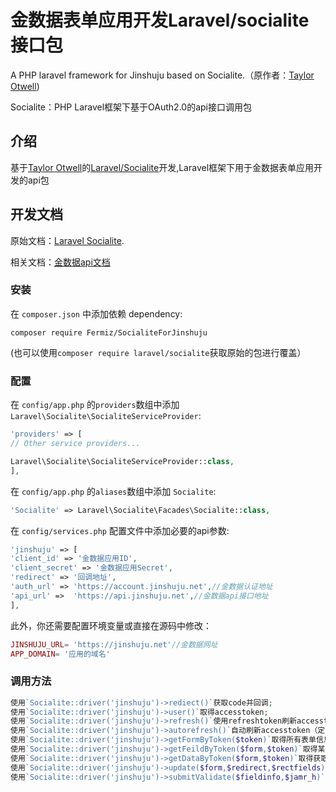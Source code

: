 # 金数据表单应用开发Laravel/socialite接口包
A PHP laravel framework for Jinshuju based on Socialite.（原作者：[Taylor Otwell](https://github.com/laravel/socialite))

Socialite：PHP Laravel框架下基于OAuth2.0的api接口调用包

## 介绍

基于[Taylor Otwell](https://github.com/taylorotwell)的[Laravel/Socialite](https://github.com/laravel/socialite)开发,Laravel框架下用于金数据表单应用开发的api包

## 开发文档

原始文档：[Laravel Socialite](https://github.com/laravel/socialite).

相关文档：[金数据api文档](https://github.com/jinshuju/jinshuju-api-docs)

### 安装

在 `composer.json` 中添加依赖 dependency:

`composer require Fermiz/SocialiteForJinshuju`

(也可以使用`composer require laravel/socialite`获取原始的包进行覆盖）

### 配置

在 `config/app.php` 的`providers`数组中添加`Laravel\Socialite\SocialiteServiceProvider`:

```php
'providers' => [
// Other service providers...

Laravel\Socialite\SocialiteServiceProvider::class,
],
```

在 `config/app.php` 的`aliases`数组中添加 `Socialite`:

```php
'Socialite' => Laravel\Socialite\Facades\Socialite::class,
```

在 `config/services.php` 配置文件中添加必要的api参数:

```php
'jinshuju' => [
'client_id' => '金数据应用ID',
'client_secret' => '金数据应用Secret',
'redirect' => '回调地址',
'auth_url' => 'https://account.jinshuju.net',//金数据认证地址
'api_url' =>  'https://api.jinshuju.net',//金数据api接口地址
],
```

此外，你还需要配置环境变量或直接在源码中修改：

```php
JINSHUJU_URL= 'https://jinshuju.net'//金数据网址
APP_DOMAIN= '应用的域名'
```

### 调用方法

```php
使用`Socialite::driver('jinshuju')->rediect()`获取code并回调;
使用`Socialite::driver('jinshuju')->user()`取得accesstoken;
使用`Socialite::driver('jinshuju')->refresh()`使用refreshtoken刷新accesstoken;
使用`Socialite::driver('jinshuju')->autorefresh()`自动刷新accesstoken（定时任务crontab时使用）;
使用`Socialite::driver('jinshuju')->getFormByToken($token)`取得所有表单信息（$token为accesstoken）;
使用`Socialite::driver('jinshuju')->getFeildByToken($form,$token)`取得某个表单的所有字段信息（$form为表单的token（例如，https://jinshuju.net/forms/wBqXiH中的wBqXiH），$token为accesstoken）;
使用`Socialite::driver('jinshuju')->getDataByToken($form,$token)`取得获取表单某个字段的所有数据（同上）;
使用`Socialite::driver('jinshuju')->update($form,$redirect,$rectfields)`更新表单的跳转地址及附带参数;（$form为表单的token，$redirect为跳转地址，$rectfields为附带参数即选择的字段token如field_2）
使用`Socialite::driver('jinshuju')->submitValidate($fieldinfo,$jamr_h)`验证表单是否为有效提交;
```




